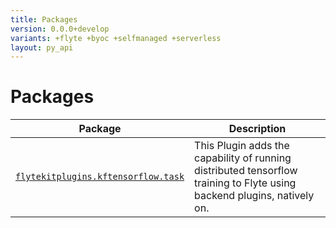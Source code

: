 ```yaml
---
title: Packages
version: 0.0.0+develop
variants: +flyte +byoc +selfmanaged +serverless
layout: py_api
---
```


# Packages

| Package | Description |
|-|-|
| [`flytekitplugins.kftensorflow.task`](flytekitplugins.kftensorflow.task) | This Plugin adds the capability of running distributed tensorflow training to Flyte using backend plugins, natively on. |
